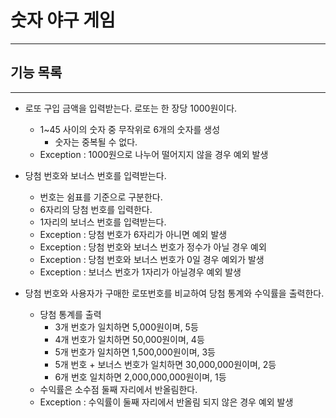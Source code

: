 # 숫자 야구 게임

---

## 기능 목록

---

- 로또 구입 금액을 입력받는다. 로또는 한 장당 1000원이다.
  - 1~45 사이의 숫자 중 무작위로 6개의 숫자를 생성
    - 숫자는 중복될 수 없다.
  - Exception : 1000원으로 나누어 떨어지지 않을 경우 예외 발생


- 당첨 번호와 보너스 번호를 입력받는다.
  - 번호는 쉼표를 기준으로 구분한다.
  - 6자리의 당첨 번호를 입력한다.
  - 1자리의 보너스 번호를 입력받는다.
  - Exception : 당첨 번호가 6자리가 아니면 예외 발생
  - Exception : 당첨 번호와 보너스 번호가 정수가 아닐 경우 예외
  - Exception : 당첨 번호와 보너스 번호가 0일 경우 예외가 발생
  - Exception : 보너스 번호가 1자리가 아닐경우 예외 발생


- 당첨 번호와 사용자가 구매한 로또번호를 비교하여 당첨 통계와 수익률을 출력한다.
  - 당첨 통계를 출력
    - 3개 번호가 일치하면 5,000원이며, 5등
    - 4개 번호가 일치하면 50,000원이며, 4등
    - 5개 번호가 일치하면 1,500,000원이며, 3등
    - 5개 번호 + 보너스 번호가 일치하면 30,000,000원이며, 2등
    - 6개 번호 일치하면 2,000,000,000원이며, 1등
  - 수익률은 소수점 둘째 자리에서 반올림한다.
  - Exception : 수익률이 둘째 자리에서 반올림 되지 않은 경우 예외 발생


